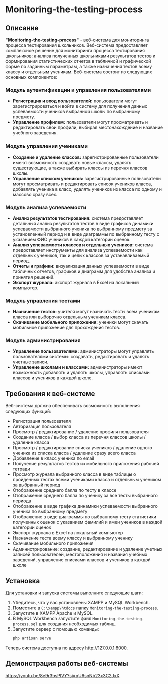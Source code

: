 # Monitoring-the-testing-process

## Описание

**"Monitoring-the-testing-process"** - веб-система для мониторинга процесса тестирования школьников. Веб-система предоставляет комплексное решение для мониторинга процесса тестирования школьников: анализа полученных школьниками результатов тестов и формирования статистических отчетов в табличной и графической форме по заданным параметрам, а также назначения тестов всему классу и отдельным ученикам. Веб-система состоит из следующих основных компонентов:

### Модуль аутентификации и управления пользователями
- **Регистрация и вход пользователей:** пользователи могут зарегистрироваться и войти в систему для получения данных успеваемости учеников выбранной школы по выбранному предмету.
- **Управление профилем:** пользователи могут просматривать и редактировать свои профили, выбирая местонахождение и название учебного заведения.

### Модуль управления учениками
- **Создание и удаление классов:** зарегистрированные пользователи имеют возможность создавать новые классы, удалять существующие, а также выбирать классы из перечня классов школы.
- **Управление списком учеников:** зарегистрированные пользователи могут просматривать и редактировать список учеников класса, добавлять ученика в класс, удалять учеников из класса по одному и массово сразу всех.

### Модуль анализа успеваемости
- **Анализ результатов тестирования:** система предоставляет детальный анализ результатов тестов в виде графиков динамики успеваемости выбранного ученика по выбранному предмету за установленный период и в виде диаграммы по выбранному тесту с указанием ФИО учеников в каждой категории оценок.
- **Анализ успеваемости классов и отдельных учеников:** система предоставляет инструменты для анализа успеваемости как отдельных учеников, так и целых классов за устанавливаемый период.
- **Отчеты и графики:** визуализация данных успеваемости в виде табличных отчетов, графиков и диаграмм для удобства анализа и принятия решений.
- **Экспорт журнала:** экспорт журнала в Excel на локальный компьютер.

### Модуль управления тестами
- **Назначение тестов:** учителя могут назначать тесты всем ученикам класса или выборочно отдельным ученикам класса.
- **Скачивание мобильного приложения:** ученики могут скачать мобильное приложение для прохождения тестов.

### Модуль администрирования
- **Управление пользователями:** администраторы могут управлять пользователями системы: создавать, редактировать и удалять учетные записи.
- **Управление школами и классами:** администраторы имеют возможность добавлять и удалять школы, управлять списками классов и учеников в каждой школе.

## Требования к веб-системе

Веб-система должна обеспечивать возможность выполнения следующих функций: 
- Регистрация пользователя
- Авторизация пользователя
- Просмотр / редактирование / удаление профиля пользователя
- Создание класса / выбор класса из перечня классов школы / удаление класса
- Просмотр / редактирование списка учеников / удаление одного ученика из списка класса / удаление сразу всего класса
- Добавление в класс ученика по email
- Получение результатов тестов из мобильного приложения рабочей тетради
- Просмотр журнала выбранного класса в виде таблицы о пройденных тестах всеми учениками класса и отдельным учеником за выбранный период
- Отображение среднего балла по тесту в классе
- Отображение среднего балла по ученику за все тесты выбранного периода
- Отображение в виде графика динамики успеваемости выбранного ученика по выбранному предмету
- Отображение в виде диаграммы по выбранному тесту статистики полученных оценок с указанием фамилий и имен учеников в каждой категории оценок
- Экспорт журнала в Excel на локальный компьютер
- Назначение теста всему классу и выбранному ученику
- Скачивание мобильного приложения
- Администрирование: создание, редактирование и удаление учетных записей пользователей, местоположения и названия учебных заведений, управление списками классов и учеников в каждой школе

## Установка

Для установки и запуска системы выполните следующие шаги:

1. Убедитесь, что у вас установлены XAMPP и MySQL Workbench.
2. Поместите в `C:\xampp\htdocs` папку `Monitoring-the-testing-process`.
3. Запустите в XAMPP Apache и MySQL.
4. В MySQL Workbench запустите файл `Monitoring-the-testing-process.sql` для создания необходимых таблиц.
5. Запустите сервер с помощью команды:
   ```bash
   php artisan serve
Теперь система доступна по адресу http://127.0.0.1:8000.

## Демонстрация работы веб-системы

https://youtu.be/8e9r3bsPlVY?si=qU6snNb23x3C2JxX
